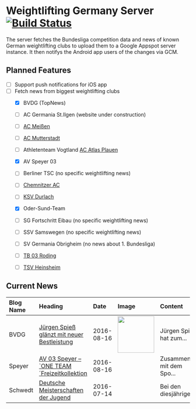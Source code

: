# Weightlifting Germany Server [![Build Status](https://travis-ci.org/WGierke/weightlifting_germany_server.svg?branch=master)](https://travis-ci.org/WGierke/weightlifting_germany_server)

The server fetches the Bundesliga competition data and news of known German weightlifting clubs to upload them to a Google Appspot server instance.
It then notifys the Android app users of the changes via GCM.

## Planned Features
- [ ] Support push notifications for iOS app  
- [ ] Fetch news from biggest weightlifting clubs
    - [X] BVDG (TopNews)
    - [ ] AC Germania St.Ilgen (website under construction)
    - [ ] [AC Meißen](http://www.ac-meissen.de/index.php?start=1)
    - [ ] [AC Mutterstadt](http://www.ac-mutterstadt.de/index.php?start=1)
    - [ ] Athletenteam Vogtland [AC Atlas Plauen](https://acatlas.wordpress.com/)
    - [X] AV Speyer 03
    - [ ] Berliner TSC (no specific weightlifting news)
    - [ ] [Chemnitzer AC](http://chemnitzer-athletenclub.de/aktuelles/news/page/1/)
    - [ ] [KSV Durlach](http://ksvdurlach.de/news?page_n54=1)
    - [X] Oder-Sund-Team
    - [ ] SG Fortschritt Eibau (no specific weightlifting news)
    - [ ] SSV Samswegen (no specific weightlifting news)
    - [ ] SV Germania Obrigheim (no news about 1. Bundesliga)
    - [ ] [TB 03 Roding](http://www.tb03-gewichtheben.de/page/1/)
    - [ ] [TSV Heinsheim](http://gewichtheben.tsv-heinsheim.de/index.php?start=1)


## Current News

| Blog Name   | Heading                                                                                                                         | Date       | Image                                                                                                | Content                 |
|:------------|:--------------------------------------------------------------------------------------------------------------------------------|:-----------|:-----------------------------------------------------------------------------------------------------|:------------------------|
| BVDG        | [Jürgen Spieß glänzt mit neuer Bestleistung](http://www.german-weightlifting.de/juergen-spiess-glaenzt-mit-neuer-bestleistung/) | 2016-08-16 | <img src='http://www.german-weightlifting.de/wp-content/uploads/2016/08/jürgen6.png' width='100px'/> | Jürgen Spieß hat zum... |
| Speyer      | [AV 03 Speyer – `ONE TEAM´Freizeitkollektion](http://www.av03-speyer.de/2016/08/av-03-speyer-one-teamfreizeitkollektion/)       | 2016-08-16 |                                                                                                      | Zusammen mit dem Spo... |
| Schwedt     | [Deutsche Meisterschaften der Jugend](http://gewichtheben.blauweiss65-schwedt.de/?p=7331)                                       | 2016-07-14 |                                                                                                      | Bei den diesjährigen... |